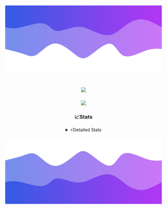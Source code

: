 ![Header](./header.png)
<div align="center">

<h1 align="center">
  <a href="https://git.io/typing-svg">
    <img src="https://readme-typing-svg.herokuapp.com/?lines=Hello,+There!+%F0%9F%91%8B;This+is+chicho.;Owner+on+Ocean;&center=true&size=25">
  </a>
</h1>
  
<p align="center">
  <img src="https://lanyard.cnrad.dev/api/852683595378196480" />
</p>

### 📈Stats
<details>
    <summary> ⚡Detailed Stats</summary>
    <br/>

<!--START_SECTION:waka-->
![Code Time](http://img.shields.io/badge/Code%20Time-757%20hrs%2035%20mins-blue)

![Profile Views](http://img.shields.io/badge/Profile%20Views-0-blue)

**🐱 My GitHub Data** 

> 📦 75.5 kB Used in GitHub's Storage 
 > 
> 🏆 27 Contributions in the Year 2024
 > 
> 🚫 Not Opted to Hire
 > 
> 📜 15 Public Repositories 
 > 
> 🔑 7 Private Repositories 
 > 
**I'm a Night 🦉** 

```text
🌞 Morning                22 commits          █░░░░░░░░░░░░░░░░░░░░░░░░   05.60 % 
🌆 Daytime                52 commits          ███░░░░░░░░░░░░░░░░░░░░░░   13.23 % 
🌃 Evening                171 commits         ███████████░░░░░░░░░░░░░░   43.51 % 
🌙 Night                  148 commits         █████████░░░░░░░░░░░░░░░░   37.66 % 
```
📅 **I'm Most Productive on Tuesday** 

```text
Monday                   23 commits          █░░░░░░░░░░░░░░░░░░░░░░░░   05.85 % 
Tuesday                  108 commits         ███████░░░░░░░░░░░░░░░░░░   27.48 % 
Wednesday                78 commits          █████░░░░░░░░░░░░░░░░░░░░   19.85 % 
Thursday                 55 commits          ███░░░░░░░░░░░░░░░░░░░░░░   13.99 % 
Friday                   42 commits          ███░░░░░░░░░░░░░░░░░░░░░░   10.69 % 
Saturday                 34 commits          ██░░░░░░░░░░░░░░░░░░░░░░░   08.65 % 
Sunday                   53 commits          ███░░░░░░░░░░░░░░░░░░░░░░   13.49 % 
```


📊 **This Week I Spent My Time On** 

```text
🕑︎ Time Zone: America/Argentina/Buenos_Aires

💬 Programming Languages: 
JavaScript               1 hr 34 mins        █████████████░░░░░░░░░░░░   51.48 % 
Python                   1 hr 16 mins        ██████████░░░░░░░░░░░░░░░   41.48 % 
HTML                     12 mins             ██░░░░░░░░░░░░░░░░░░░░░░░   06.99 % 
Image (svg)              0 secs              ░░░░░░░░░░░░░░░░░░░░░░░░░   00.05 % 
CSS                      0 secs              ░░░░░░░░░░░░░░░░░░░░░░░░░   00.01 % 

🔥 Editors: 
VS Code                  3 hrs 3 mins        █████████████████████████   100.00 % 

🐱‍💻 Projects: 
Unknown Project          2 hrs 52 mins       ███████████████████████░░   93.70 % 
chicho                   11 mins             ██░░░░░░░░░░░░░░░░░░░░░░░   06.21 % 
Backend                  0 secs              ░░░░░░░░░░░░░░░░░░░░░░░░░   00.09 % 

💻 Operating System: 
Mac                      3 hrs 3 mins        █████████████████████████   100.00 % 
```

**I Mostly Code in JavaScript** 

```text
JavaScript               8 repos             ███████░░░░░░░░░░░░░░░░░░   26.67 % 
HTML                     7 repos             ██████░░░░░░░░░░░░░░░░░░░   23.33 % 
C#                       2 repos             ██░░░░░░░░░░░░░░░░░░░░░░░   06.67 % 
SCSS                     1 repo              █░░░░░░░░░░░░░░░░░░░░░░░░   03.33 % 
Batchfile                1 repo              █░░░░░░░░░░░░░░░░░░░░░░░░   03.33 % 
```




 Last Updated on 24/06/2024 17:12:39 UTC
<!--END_SECTION:waka-->
</details>

![Footer](./footer.png)
